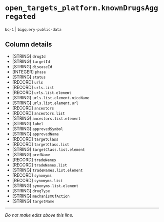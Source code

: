 # `open_targets_platform.knownDrugsAggregated`
`bq-1` | `bigquery-public-data`

## Column details
* [STRING]    `drugId`
* [STRING]    `targetId`
* [STRING]    `diseaseId`
* [INTEGER]   `phase`
* [STRING]    `status`
* [RECORD]    `urls`
* [RECORD]    `urls.list`
* [RECORD]    `urls.list.element`
* [STRING]    `urls.list.element.niceName`
* [STRING]    `urls.list.element.url`
* [RECORD]    `ancestors`
* [RECORD]    `ancestors.list`
* [STRING]    `ancestors.list.element`
* [STRING]    `label`
* [STRING]    `approvedSymbol`
* [STRING]    `approvedName`
* [RECORD]    `targetClass`
* [RECORD]    `targetClass.list`
* [STRING]    `targetClass.list.element`
* [STRING]    `prefName`
* [RECORD]    `tradeNames`
* [RECORD]    `tradeNames.list`
* [STRING]    `tradeNames.list.element`
* [RECORD]    `synonyms`
* [RECORD]    `synonyms.list`
* [STRING]    `synonyms.list.element`
* [STRING]    `drugType`
* [STRING]    `mechanismOfAction`
* [STRING]    `targetName`

-------------------------------------------------------------------------------
*Do not make edits above this line.*
